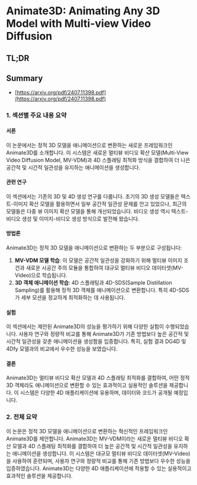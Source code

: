 # Animate3D: Animating Any 3D Model with Multi-view Video Diffusion
## TL;DR
## Summary
- [https://arxiv.org/pdf/2407.11398.pdf](https://arxiv.org/pdf/2407.11398.pdf)

### 1. 섹션별 주요 내용 요약

#### 서론
이 논문에서는 정적 3D 모델을 애니메이션으로 변환하는 새로운 프레임워크인 Animate3D를 소개합니다. 이 시스템은 새로운 멀티뷰 비디오 확산 모델(Multi-View Video Diffusion Model, MV-VDM)과 4D 스플래팅 최적화 방식을 결합하여 더 나은 공간적 및 시간적 일관성을 유지하는 애니메이션을 생성합니다.

#### 관련 연구
이 섹션에서는 기존의 3D 및 4D 생성 연구를 다룹니다. 초기의 3D 생성 모델들은 텍스트-이미지 확산 모델을 활용하면서 일부 공간적 일관성 문제를 안고 있었으나, 최근의 모델들은 다중 뷰 이미지 확산 모델을 통해 개선되었습니다. 비디오 생성 역시 텍스트-비디오 생성 및 이미지-비디오 생성 방식으로 발전해 왔습니다.

#### 방법론
Animate3D는 정적 3D 모델을 애니메이션으로 변환하는 두 부분으로 구성됩니다:
1. **MV-VDM 모델 학습**: 이 모델은 공간적 일관성을 강화하기 위해 멀티뷰 이미지 조건과 새로운 시공간 주의 모듈을 통합하여 대규모 멀티뷰 비디오 데이터셋(MV-Video)으로 학습됩니다.
2. **3D 객체 애니메이션 학습**: 4D 스플래팅과 4D-SDS(Sample Distillation Sampling)를 활용해 정적 3D 객체를 애니메이션으로 변환합니다. 특히 4D-SDS가 세부 모션을 정교하게 최적화하는 데 사용됩니다.

#### 실험
이 섹션에서는 제안된 Animate3D의 성능을 평가하기 위해 다양한 실험이 수행되었습니다. 사용자 연구와 정량적 비교를 통해 Animate3D가 기존 방법보다 높은 공간적 및 시간적 일관성을 갖춘 애니메이션을 생성함을 입증합니다. 특히, 실험 결과 DG4D 및 4Dfy 모델과의 비교에서 우수한 성능을 보였습니다.

#### 결론
Animate3D는 멀티뷰 비디오 확산 모델과 4D 스플래팅 최적화를 결합하여, 어떤 정적 3D 객체라도 애니메이션으로 변환할 수 있는 효과적이고 실용적인 솔루션을 제공합니다. 이 시스템은 다양한 4D 애플리케이션에 유용하며, 데이터와 코드가 공개될 예정입니다.

### 2. 전체 요약
이 논문은 정적 3D 모델을 애니메이션으로 변환하는 혁신적인 프레임워크인 Animate3D를 제안합니다. Animate3D는 MV-VDM이라는 새로운 멀티뷰 비디오 확산 모델과 4D 스플래팅 최적화를 결합하여 더 높은 공간적 및 시간적 일관성을 유지하는 애니메이션을 생성합니다. 이 시스템은 대규모 멀티뷰 비디오 데이터셋(MV-Video)을 사용하여 훈련되며, 사용자 연구와 정량적 비교를 통해 기존 방법보다 우수한 성능을 입증하였습니다. Animate3D는 다양한 4D 애플리케이션에 적용할 수 있는 실용적이고 효과적인 솔루션을 제공합니다.